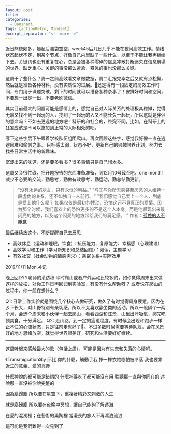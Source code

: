 ```yaml
---
layout: post
title:
categories:
  - Danshari
Tags: [actionRetro, Mindset]
excerpt_separator: "<!--more-->"
---
```



近日熬夜颇多，晨起后脑袋空空，week45后几日几乎不能在夜间高效工作。情绪状态起伏不定，到某个节点，好像自己内里缺了一些什么，以至于不能让我再继续下去。关键词也没有重复在心，总是会被各种零碎的信息冲散打断迷失在信息崩塌的世界，缺乏重心。关键的事没那么紧急，紧急的事也没那么关键。

这周干了些什么？周一之前高效看文章做数据，周二汇报完毕之后又就有点松懈，然后就是准备各种材料，没有实质性的进展。🤔还是得有一段固定的高效工作时间，专门用于课题突破，剩下的时间就可以准备各种杂事了！安排好时间和空间，不要想一出是一出，不要老刷微信。

其实目前最大的问题可能是感情上的，感觉自己对人际关系的处理极其稚嫩，觉得无聊又找不到一起玩的人，找到了一起玩的人又不能长久一起玩，所以这就是伴侣的意义吗？不如去更远的地方吧！科研的和社会的，终究不同，比如，在科研上的狂妄应该是不可以施加到正常的人际相处的吧。

写下这些字后下午跟着学校队伍组团爬山。再次回顾这些字，感觉我好像一直在逃避困难和偷懒之事。
目标感太弱，状态不好，更新自己的兴趣培养计划，努力去找些日常生活中的新趣味。


沉淀出来的味道，还是要多看书？很多事情只是自己想太多。

这周又会很忙碌，把开题报告的东西准备准备，到12月10号截至吧，one month!减少不必要的交流，勤思考，勤做有效思考，勤运动，勤总结勤更新。



>“没有永远的朋友，只有永恒的利益。”
>"与其与你所无感甚至厌恶的人维持一段虚伪的关系，还不如独自一人前行。"
>"我们感觉自己爱上一个人，到底是爱上他什么呢？
如果仅仅是最初的悸动，恐怕这还不算真正的爱情。因为那个时候，我们喜欢上的恐怕更多的不是这个人本身，而是他展现出来最闪亮的地方，以及这个闪亮的地方带给我们的满足感。
"
作者：[孤独的人不睡觉](https://www.jianshu.com/p/3266aaa97e7d)


最后继续放这个，不断提醒自己去反思
 - 高效休息（运动和睡眠，饮食）：抗压能力、复原能力、幸福感（心理建设）
 - 高效学习和工作（学习新知识和总结回顾）：阅读，主题学习
 - 有效社交（社会动物的情感需求）：亲密关系+实际效用

2019/11/11 Mon.补记

晚上回DYY老师的采访稿
平时爬山或者户外运动比较多的，如你觉得周末出来做这样的放松，对你工作日再回归到实验室，有没有什么帮助呀？
或者说在爬山的过程中，你一般在想什么？

Q1: 日常工作实验就是围绕几个核心去做研究，做久了有时觉得周身疲惫。因为在乡下长大，对山野特别有亲切感，所以不太喜欢静坐类的活动，所以一般隔个一两个月，会选个周末和小伙伴一起去爬山，看看西湖和江景，山里出汗吸氧，爬完吃顿美食，十分满足。
Q2: 走山路，到一定的疲惫程度，有时候会出现和跑步一样止不住的心流状态，只是往前走就好了🤔。不过多数时候需要等待队友，会在风景好的地方思绪放空，就觉得世界很美好，研究和生活要好好继续。

---

这周听起来感触最大的歌（包括上周），可能是因为有失恋和失落的心情吧。

《Transmigration》by 邱比
你的什麼，觸動了我
揮一揮衣袖哪怕被冷落
我也要靠近生的意義、愛的真諦

什麼神說的都可能是錯誤的
什麼補藥吃了都可能沒有用
聆聽那一直與你同在的
述說那一直沒被你說完整的

因為塵歸塵
所以要在星空下，重複著精彩又刺激的人生

就是塵歸塵
所以要在夜晚中冥想，讓自己能夠了解透澈

在愛的混濁裡；在藝術的熏陶裡
當漫長的旅人不再漂泊流浪

這可能是我們難得一次見到了
